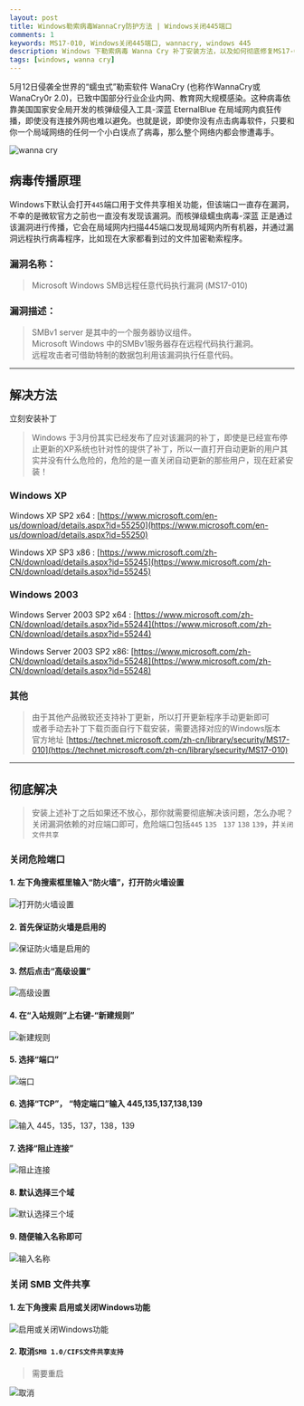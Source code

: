 ```yaml
---
layout: post
title: Windows勒索病毒WannaCry防护方法 | Windows关闭445端口
comments: 1
keywords: MS17-010, Windows关闭445端口, wannacry, windows 445
description: Windows 下勒索病毒 Wanna Cry 补丁安装方法，以及如何彻底修复MS17-010漏洞，并关闭危险445端口
tags: [windows, wanna cry]
---
```


5月12日侵袭全世界的“蠕虫式”勒索软件 WanaCry (也称作WannaCry或WanaCry0r 2.0)，已致中国部分行业企业内网、教育网大规模感染。这种病毒依靠美国国家安全局开发的核弹级侵入工具-深蓝  EternalBlue 在局域网内疯狂传播，即使没有连接外网也难以避免。也就是说，即使你没有点击病毒软件，只要和你一个局域网络的任何一个小白误点了病毒，那么整个网络内都会惨遭毒手。


![wanna cry](https://ww1.sinaimg.cn/large/71405cably1ffn983v4hfj20dc0a0ab9.jpg)
<!-- ![haha](http://wx3.sinaimg.cn/mw690/71405cably1ffjv7ta1rbj20m80l0jth.jpg){:style="width:40%"} -->

## 病毒传播原理

Windows下默认会打开`445`端口用于文件共享相关功能，但该端口一直存在漏洞，不幸的是微软官方之前也一直没有发现该漏洞。而核弹级蠕虫病毒-深蓝 正是通过该漏洞进行传播，它会在局域网内扫描445端口发现局域网内所有机器，并通过漏洞远程执行病毒程序，比如现在大家都看到过的文件加密勒索程序。

### 漏洞名称：

> Microsoft Windows SMB远程任意代码执行漏洞 (MS17-010)

### 漏洞描述：

> SMBv1 server 是其中的一个服务器协议组件。
<br>Microsoft Windows 中的SMBv1服务器存在远程代码执行漏洞。
<br>远程攻击者可借助特制的数据包利用该漏洞执行任意代码。
<!-- <br>以下版本受到影响：Microsoft Windows Vista SP2，Windows Server 2008 SP2和R2 SP1，Windows 7 SP1，Windows 8.1，Windows Server 2012 Gold和R2，Windows RT 8.1，Windows 10 Gold，1511和1607，Windows Server 2016。 -->

----

## 解决方法

立刻安装补丁

> Windows 于3月份其实已经发布了应对该漏洞的补丁，即使是已经宣布停止更新的XP系统也针对性的提供了补丁，所以一直打开自动更新的用户其实并没有什么危险的，危险的是一直关闭自动更新的那些用户，现在赶紧安装！

### Windows XP

Windows XP SP2 x64 :  [https://www.microsoft.com/en-us/download/details.aspx?id=55250](https://www.microsoft.com/en-us/download/details.aspx?id=55250)

Windows XP SP3 x86 : [https://www.microsoft.com/zh-CN/download/details.aspx?id=55245](https://www.microsoft.com/zh-CN/download/details.aspx?id=55245)

### Windows 2003

Windows Server 2003 SP2 x64 : [https://www.microsoft.com/zh-CN/download/details.aspx?id=55244](https://www.microsoft.com/zh-CN/download/details.aspx?id=55244)

Windows Server 2003 SP2 x86: [https://www.microsoft.com/zh-CN/download/details.aspx?id=55248](https://www.microsoft.com/zh-CN/download/details.aspx?id=55248)

### 其他

> 由于其他产品微软还支持补丁更新，所以打开更新程序手动更新即可
<br>或者手动去补丁下载页面自行下载安装，需要选择对应的Windows版本
<br>官方地址 [https://technet.microsoft.com/zh-cn/library/security/MS17-010](https://technet.microsoft.com/zh-cn/library/security/MS17-010)

------

## 彻底解决

> 安装上述补丁之后如果还不放心，那你就需要彻底解决该问题，怎么办呢？关闭漏洞依赖的对应端口即可，危险端口包括`445` `135 ` `137` `138` `139`，并`关闭文件共享`

### 关闭危险端口

#### 1. 左下角搜索框里输入“防火墙”，打开防火墙设置
![打开防火墙设置](https://ws1.sinaimg.cn/large/71405cably1ffnjpzedkej20ar0hejrn.jpg)

#### 2. 首先保证防火墙是启用的
![保证防火墙是启用的](https://ws1.sinaimg.cn/large/71405cably1ffnjwb2toej20nm0b7dgv.jpg)

#### 3. 然后点击“高级设置”
![高级设置](https://ws1.sinaimg.cn/large/71405cably1ffnjwb2xrmj20mp0c33zj.jpg)

#### 4. 在“入站规则”上右键-“新建规则”
![新建规则](https://ww1.sinaimg.cn/large/71405cably1ffnjen5w4hj20lq0gfjsr.jpg)

#### 5. 选择“端口”
![端口](https://ws1.sinaimg.cn/large/71405cably1ffnjzswowzj20jr0etq31.jpg)

#### 6. 选择“TCP”， “特定端口”输入 445,135,137,138,139
![输入 445，135，137，138，139](https://ws1.sinaimg.cn/large/71405cably1ffnk1go28ej20jo0eu74e.jpg)

#### 7. 选择“阻止连接”
![阻止连接](https://ww1.sinaimg.cn/large/71405cably1ffnjemyoa1j20k80f6glx.jpg)

#### 8. 默认选择三个域
![默认选择三个域](https://ww1.sinaimg.cn/large/71405cably1ffnjemypkvj20k80f6dg2.jpg)

#### 9. 随便输入名称即可
![输入名称](https://ww1.sinaimg.cn/large/71405cably1ffnjen1qbdj20k80f6t8u.jpg)

### 关闭 SMB 文件共享

#### 1. 左下角搜索 启用或关闭Windows功能
![启用或关闭Windows功能](https://ws1.sinaimg.cn/large/71405cably1ffnk32vydwj20ap0haglz.jpg)

#### 2. 取消`SMB 1.0/CIFS文件共享支持`
> 需要重启

![取消](https://ww1.sinaimg.cn/large/71405cably1ffnjen2zrmj20bx0btwf5.jpg)

